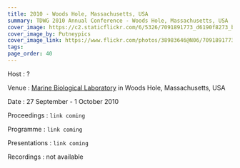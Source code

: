 ```yaml
---
title: 2010 - Woods Hole, Massachusetts, USA
summary: TDWG 2010 Annual Conference - Woods Hole, Massachusetts, USA
cover_image: https://c2.staticflickr.com/6/5326/7091891773_d6190f8273_b.jpg
cover_image_by: Putneypics
cover_image_link: https://www.flickr.com/photos/38983646@N06/7091891773
tags: 
page_order: 40
---
```


Host
: ?

Venue
: [Marine Biological Laboratory](http://www.mbl.edu/) in Woods Hole, Massachusetts, USA

Date
: 27 September - 1 October 2010

Proceedings
: `link coming`

Programme
: `link coming`

Presentations
: `link coming`

Recordings
: not available

